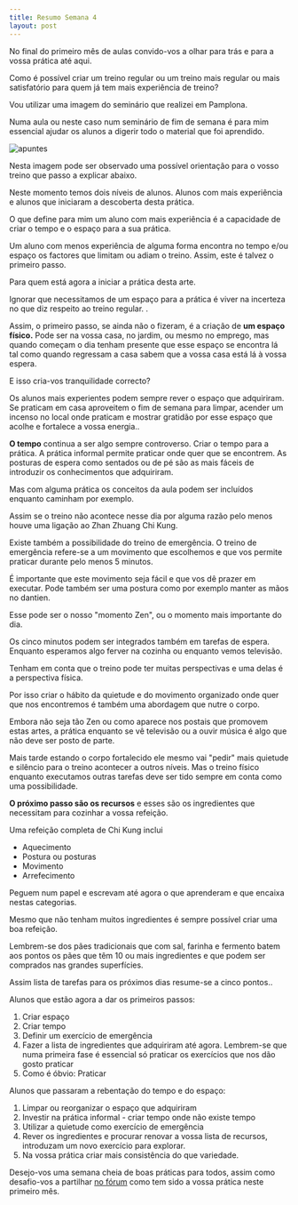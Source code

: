 ```yaml
--- 
title: Resumo Semana 4  
layout: post 
--- 
```


No final do primeiro mês de aulas convido-vos a olhar para trás e para
a vossa prática até aqui.

Como é possível criar um treino regular ou um treino mais regular ou mais
satisfatório para quem já tem mais experiência de treino?

Vou utilizar uma imagem do seminário que realizei em Pamplona. 

Numa aula ou neste caso num seminário de fim de semana é para mim
essencial ajudar os alunos a digerir todo o material que foi aprendido. 

![apuntes](https://s3-eu-west-1.amazonaws.com/ckdojo-habits/HaJAn2014/regulares/apuntes.jpg)

Nesta imagem pode ser observado uma possível orientação para o vosso
treino que passo a explicar abaixo. 

Neste momento temos dois níveis de alunos. Alunos com mais experiência
e alunos que iniciaram a descoberta desta prática.

O que define para mim um aluno com mais experiência é a capacidade de
criar o tempo e o espaço para a sua prática. 

Um aluno com menos experiência de alguma forma encontra no tempo e/ou
espaço os factores que limitam ou adiam o treino. Assim, este é talvez
o primeiro passo.

Para quem está agora a iniciar a prática desta arte. 

Ignorar que necessitamos de um espaço para a prática é viver na incerteza
no que diz respeito ao treino regular. . 

Assim, o primeiro passo, se ainda não o fizeram, é a criação de **um
espaço físico.** Pode ser na vossa casa, no jardim, ou mesmo no emprego,
mas quando começam o dia tenham presente que esse espaço se encontra lá
tal como quando regressam a casa sabem que a vossa casa está lá à vossa
espera. 

E isso cria-vos tranquilidade correcto?

Os alunos mais experientes podem sempre rever o espaço que adquiriram. Se
praticam em casa aproveitem o fim de semana para limpar, acender um
incenso no local onde praticam e mostrar gratidão por esse espaço que
acolhe e fortalece a vossa energia..

**O tempo** continua a ser algo sempre controverso. Criar o tempo para
a prática. A prática informal permite praticar onde quer que se encontrem.
As posturas de espera como sentados ou de pé são as mais fáceis de
introduzir os conhecimentos que adquiriram. 

Mas com alguma prática os conceitos da aula podem ser incluídos enquanto
caminham por exemplo. 

Assim se o treino não acontece nesse dia por alguma razão pelo menos houve
uma ligação ao Zhan Zhuang Chi Kung. 

Existe também a possibilidade do treino de emergência. O treino de
emergência refere-se a um movimento que escolhemos e que vos permite
praticar durante pelo menos 5 minutos. 

É importante que este movimento seja fácil e que vos dê prazer em
executar.  Pode também ser uma postura como por exemplo manter as mãos no
dantien. 

Esse pode ser o nosso "momento Zen", ou o momento mais importante do dia. 

Os cinco minutos podem ser integrados também em tarefas de espera.
Enquanto esperamos algo ferver na cozinha ou enquanto vemos televisão. 

Tenham em conta que o treino pode ter muitas perspectivas e uma delas
é a perspectiva física.

Por isso criar o hábito da quietude e do movimento organizado onde quer
que nos encontremos é também uma abordagem que nutre o corpo.

Embora não seja tão Zen ou como aparece nos postais que promovem estas
artes, a prática enquanto se vê televisão ou a ouvir música é algo que não
deve ser posto de parte.

Mais tarde estando o corpo fortalecido ele mesmo vai "pedir" mais quietude
e silêncio para o treino acontecer a outros níveis. Mas o treino físico
enquanto executamos outras tarefas deve ser tido sempre em conta como uma
possibilidade. 

**O próximo passo são os recursos** e esses são os ingredientes que
necessitam para cozinhar a vossa refeição. 

Uma refeição completa de Chi Kung inclui

+ Aquecimento 
+ Postura ou posturas
+ Movimento
+ Arrefecimento

Peguem num papel e escrevam até agora o que aprenderam e que encaixa
nestas categorias. 

Mesmo que não tenham muitos ingredientes é sempre possível criar uma boa
refeição.

Lembrem-se dos pães tradicionais que com sal, farinha e fermento batem aos
pontos os pães que têm 10 ou mais ingredientes e que podem ser comprados
nas grandes superfícies.

Assim lista de tarefas para os próximos dias resume-se a cinco pontos..

Alunos que estão agora a dar os primeiros passos:

1. Criar espaço
2. Criar tempo
3. Definir um exercício de emergência
4. Fazer a lista de ingredientes que adquiriram até agora. Lembrem-se que numa primeira fase é essencial só praticar os exercícios que nos dão gosto praticar 
5. Como é óbvio: Praticar

Alunos que  passaram a rebentação do tempo e do espaço:

1. Limpar ou reorganizar o espaço que adquiriram
2. Investir na prática informal - criar tempo onde não existe tempo
3. Utilizar a quietude como exercício de emergência
4. Rever os ingredientes e procurar renovar a vossa lista de recursos, introduzam um novo exercício para explorar.
5. Na vossa prática criar mais consistência do que variedade.

Desejo-vos uma semana cheia de boas práticas para todos, assim como desafio-vos
a partilhar [no fórum](http://devagar.org/2014/01/31/semana4.html) como tem sido
a vossa prática neste primeiro mês. 

